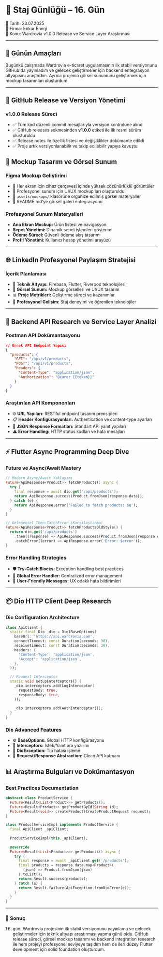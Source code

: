 
# 📘 Staj Günlüğü – 16. Gün  
📅 Tarih: 23.07.2025  
🏢 Firma: Enkur Enerji  
💼 Konu: Wardrovia v1.0.0 Release ve Service Layer Araştırması  

---

## 🎯 Günün Amaçları
Bugünkü çalışmada Wardrovia e-ticaret uygulamasının ilk stabil versiyonunu GitHub'da yayınladım ve gelecek geliştirmeler için backend entegrasyon altyapısını araştırdım. Ayrıca projenin görsel sunumunu geliştirmek için mockup tasarımları oluşturdum.

---

## 🚀 GitHub Release ve Versiyon Yönetimi

### **v1.0.0 Release Süreci**
- ✅ Tüm kod düzenli commit mesajlarıyla versiyon kontrolüne alındı
- ✅ GitHub releases sekmesinden **v1.0.0** etiketi ile ilk resmi sürüm oluşturuldu
- ✅ Release notes ile özellik listesi ve değişiklikler dokümante edildi
- ✅ Proje artık versiyonlanabilir ve takip edilebilir yapıya kavuştu


## 🎨 Mockup Tasarım ve Görsel Sunum

### **Figma Mockup Geliştirimi**
- 📱 Her ekran için cihaz çerçevesi içinde yüksek çözünürlüklü görüntüler
- 🎯 Profesyonel sunum için UI/UX mockup'ları oluşturuldu
- 📂 `assets/mockups/` klasörüne organize edilmiş görsel materyaller
- 📄 README.md'ye görsel galeri entegrasyonu

### **Profesyonel Sunum Materyalleri**
- **Ana Ekran Mockup:** Ürün listesi ve navigasyon
- **Sepet Yönetimi:** Dinamik sepet işlemleri gösterimi  
- **Ödeme Süreci:** Güvenli ödeme akış tasarımı
- **Profil Yönetimi:** Kullanıcı hesap yönetimi arayüzü

---

## 🌐 LinkedIn Profesyonel Paylaşım Stratejisi

### **İçerik Planlaması**
- 🔧 **Teknik Altyapı:** Firebase, Flutter, Riverpod teknolojileri
- 🎨 **Görsel Sunum:** Mockup görselleri ve UI/UX tasarım
- 📊 **Proje Metrikleri:** Geliştirme süreci ve kazanımlar
- 💼 **Profesyonel Gelişim:** Staj deneyimi ve öğrenilen teknolojiler

---

## 🔧 Backend API Research ve Service Layer Analizi

### **Postman API Dokümantasyonu**
```json
// Örnek API Endpoint Yapısı
{
  "products": {
    "GET": "/api/v1/products",
    "POST": "/api/v1/products",
    "headers": {
      "Content-Type": "application/json",
      "Authorization": "Bearer {{token}}"
    }
  }
}
```

### **Araştırılan API Komponenları**
- 🌐 **URL Yapıları:** RESTful endpoint tasarım prensipleri
- 📋 **Header Konfigürasyonları:** Authentication ve content-type ayarları
- 📄 **JSON Response Formatları:** Standart API yanıt yapıları
- ⚠️ **Error Handling:** HTTP status kodları ve hata mesajları

---

## ⚡ Flutter Async Programming Deep Dive

### **Future ve Async/Await Mastery**
```dart
// Modern Async/Await Yaklaşımı
Future<ApiResponse<Product>> fetchProducts() async {
  try {
    final response = await dio.get('/api/products');
    return ApiResponse.success(Product.fromJson(response.data));
  } catch (e) {
    return ApiResponse.error('Failed to fetch products: $e');
  }
}

// Geleneksel Then-CatchError (Karşılaştırma)
Future<ApiResponse<Product>> fetchProductsOldStyle() {
  return dio.get('/api/products')
    .then((response) => ApiResponse.success(Product.fromJson(response.data)))
    .catchError((error) => ApiResponse.error('Error: $error'));
}
```

### **Error Handling Strategies**
- 🛡️ **Try-Catch Blocks:** Exception handling best practices
- 🔄 **Global Error Handler:** Centralized error management
- 📱 **User-Friendly Messages:** UX odaklı hata bildirimleri

---

## 📦 Dio HTTP Client Deep Research

### **Dio Configuration Architecture**
```dart
class ApiClient {
  static final Dio _dio = Dio(BaseOptions(
    baseUrl: 'https://api.wardrovia.com',
    connectTimeout: const Duration(seconds: 30),
    receiveTimeout: const Duration(seconds: 30),
    headers: {
      'Content-Type': 'application/json',
      'Accept': 'application/json',
    },
  ));

  // Request Interceptor
  static void setupInterceptors() {
    _dio.interceptors.add(LogInterceptor(
      requestBody: true,
      responseBody: true,
    ));
    
    _dio.interceptors.add(AuthInterceptor());
  }
}
```

### **Dio Advanced Features**
- ⚙️ **BaseOptions:** Global HTTP konfigürasyonu
- 🔌 **Interceptors:** İstek/Yanıt ara yazılımı
- 🚫 **DioException:** Tip hatası işleme
- 🔄 **Request/Response Abstraction:** Clean API katmanı

## 📊 Araştırma Bulguları ve Dokümantasyon

### **Best Practices Documentation**
```dart
abstract class ProductService {
  Future<Result<List<Product>>> getProducts();
  Future<Result<Product>> getProductById(String id);
  Future<Result<void>> createProduct(CreateProductRequest request);
}

class ProductServiceImpl implements ProductService {
  final ApiClient _apiClient;
  
  ProductServiceImpl(this._apiClient);
  
  @override
  Future<Result<List<Product>>> getProducts() async {
    try {
      final response = await _apiClient.get('/products');
      final products = response.data.map<Product>(
        (json) => Product.fromJson(json)
      ).toList();
      return Result.success(products);
    } catch (e) {
      return Result.failure(ApiException.fromDioError(e));
    }
  }
}
```

---


### 🎉 Sonuç

16. gün, Wardrovia projesinin ilk stabil versiyonunu yayınlama ve gelecek geliştirmeler için teknik altyapı araştırması yapma günü oldu. GitHub release süreci, görsel mockup tasarımı ve backend integration research ile hem projeyi profesyonel seviyeye taşıdım hem de ileri düzey Flutter development için solid foundation oluşturdum.
